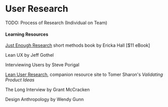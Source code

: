 # User Research

TODO: Process of Research \(Individual on Team\)

#### Learning Resources

[Just Enough Research](https://abookapart.com/products/just-enough-research) short methods book by Ericka Hall \[$11 eBook\]

Lean UX by Jeff Gothel

Interviewing Users by Steve Porigal

[Lean User Research](http://www.leanresearch.co/), companion resource site to Tomer Sharon's _Validating Product Ideas_

The Long Interview by Grant McCracken

Design Anthropology by Wendy Gunn

